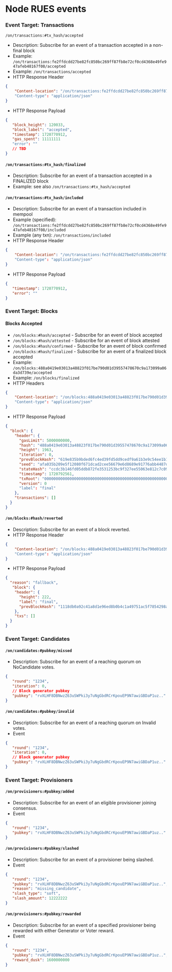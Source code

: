  # Node RUES events

### Event Target: Transactions

`/on/transactions:#tx_hash/accepted` 
- Description: Subscribe for an event of a transaction accepted in a non-final block 
- Example: `/on/transactions:fe2ffdcdd27be82fc850bc269ff87fb8e72cf0cd4368e49fe947afeb48167f08/accepted`
- Example: `/on/transactions/accepted`
- HTTP Response Header

```json
{
    "Content-location": "/on/transactions:fe2ffdcdd27be82fc850bc269ff87fb8e72cf0cd4368e49fe947afeb48167f08/accepted"
    "Content-type": "application/json"
}
```

- HTTP Response Payload

```json
{
   "block_height": 120033,
   "block_label": "accepted",
   "timestamp": 1720770912,
   "gas_spent": 11111111
   "error": ""
   // TBD
}
```

#### `/on/transactions:#tx_hash/finalized`
- Description: Subscribe for an event of a transaction accepted in a FINALIZED block
- Example: see also `/on/transactions:#tx_hash/accepted`


#### `/on/transactions:#tx_hash/included`
- Description: Subscribe for an event of a transaction included in mempool
- Example (specified): `/on/transactions:fe2ffdcdd27be82fc850bc269ff87fb8e72cf0cd4368e49fe947afeb48167f08/included`
- Example (any txn): `/on/transactions/included`
- HTTP Response Header
```json
{
    "Content-location": "/on/transactions:fe2ffdcdd27be82fc850bc269ff87fb8e72cf0cd4368e49fe947afeb48167f08/included"
    "Content-type": "application/json"
}
```
- HTTP Response Payload 
```json
{
   "timestamp": 1720770912,
   "error": ""
}
```

### Event Target: Blocks

#### Blocks Accepted
- `/on/blocks:#hash/accepted` - Subscribe for an event of block accepted
- `/on/blocks:#hash/attested` - Subscribe for an event of block attested
- `/on/blocks:#hash/confirmed` - Subscribe for an event of block confirmed 
- `/on/blocks:#hash/finalized` - Subscribe for an event of a finalized block accepted
- Example: `/on/blocks:488a0419e03013a48823f017be790d01d39557478670c9a173099a06da3d739e/accepted`
- Example: `/on/blocks/finalized`
- HTTP Headers
```json
{
    "Content-location": "/on/blocks:488a0419e03013a48823f017be790d01d39557478670c9a173099a06da3d739e/finalized"
    "Content-type": "application/json"
}
```

- HTTP Response Payload
```json
{
  "block": {
    "header": {
      "gasLimit": 5000000000,
      "hash": "488a0419e03013a48823f017be790d01d39557478670c9a173099a06da3d739e",
      "height": 1963,
      "iteration": 0,
      "prevBlockHash": "619e835b9bded6fc4ed39fd5dd9cedf9a61b3e9c54ee1b15b8067766b3215e52",
      "seed": "afa035b209e5f12080f671dcad2cee56679e6d8689e91776abb4487dc4e72cc1b21c0c044869a7ab87a60ed050e9fb6c",
      "stateHash": "ccdc3b146fd05ddb872fe3531253bc9f327ee55063e812c7c09b5166be6978d7",
      "timestamp": 1720792561,
      "txRoot": "0000000000000000000000000000000000000000000000000000000000000000",
      "version": 0
      "label": "final"
    },
    "transactions": []
  }
}

```

#### `/on/blocks:#hash/reverted`
- Description: Subscribe for an event of a block reverted.
- HTTP Response Header
```json
{
    "Content-location": "/on/blocks:488a0419e03013a48823f017be790d01d39557478670c9a173099a06da3d739e/reverted"
    "Content-type": "application/json"
}
```
- HTTP Response Payload

```json
{
  "reason": "fallback", 
   "block": {
    "header": {
      "height": 222,
      "label": "final",
      "prevBlockHash": "1118db0a92c41a8d1e96ed8b0b4c1a49751ac5f7854298a7d53eba7ebfe07caa"
    },
    "txs": []
  }
}
```

### Event Target: Candidates

#### `/on/candidates:#pubkey/missed`
- Description: Subscribe for an event of a reaching quorum on NoCandidate votes.
```json
{
   "round": "1234",
   "iteration": 0,
   // Block generator pubkey
   "pubkey": "rvXLHF8DBNwzZ63uSWPki3y7uNgGbdRCrKpouEP9N7awiGBDaP1uz.."
}
```
 
#### `/on/candidates:#pubkey/invalid`
- Description: Subscribe for an event of a reaching quorum on Invalid votes.
- Event

```json
{
   "round": "1234",
   "iteration": 0,
   // Block generator pubkey
   "pubkey": "rvXLHF8DBNwzZ63uSWPki3y7uNgGbdRCrKpouEP9N7awiGBDaP1uz.."
}
```

### Event Target: Provisioners

#### `/on/provisioners:#pubkey/added`
- Description: Subscribe for an event of an eligible provisioner joining consensus.
- Event

```json
{
   "round": "1234",
   "pubkey": "rvXLHF8DBNwzZ63uSWPki3y7uNgGbdRCrKpouEP9N7awiGBDaP1uz.."
}
```
 
#### `/on/provisioners:#pubkey/slashed`
- Description: Subscribe for an event of a provisioner being slashed.
- Event

```json
{
   "round": "1234",
   "pubkey": "rvXLHF8DBNwzZ63uSWPki3y7uNgGbdRCrKpouEP9N7awiGBDaP1uz..",
   "reason": "missing_candidate",
   "slash_type": "soft",
   "slash_amount": 12222222
}
```

#### `/on/provisioners:#pubkey/rewarded`
- Description: Subscribe for an event of a specified provisioner being rewarded with either Generator or Voter reward.
- Event

```json
{
   "round": "1234",
   "pubkey": "rvXLHF8DBNwzZ63uSWPki3y7uNgGbdRCrKpouEP9N7awiGBDaP1uz..",
   "reward_dusk": 1600000000
}
```